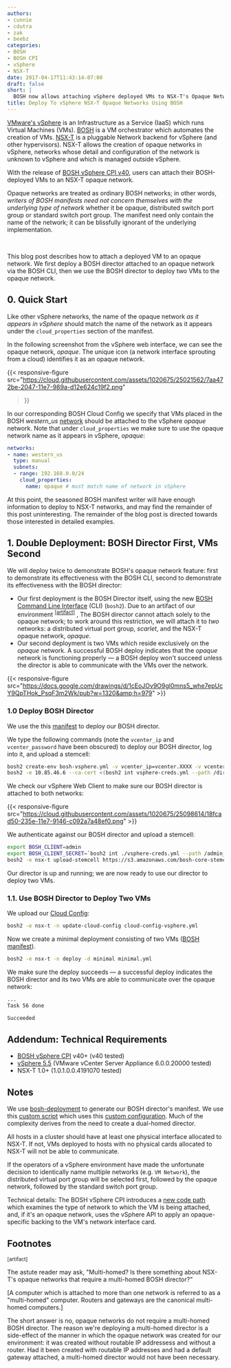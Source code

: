 ```yaml
---
authors:
- cunnie
- cdutra
- zak
- beebz
categories:
- BOSH
- BOSH CPI
- vSphere
- NSX-T
date: 2017-04-17T11:43:14-07:00
draft: false
short: |
  BOSH now allows attaching vSphere deployed VMs to NSX-T's Opaque Networks
title: Deploy To vSphere NSX-T Opaque Networks Using BOSH
---
```


[VMware's vSphere](http://www.vmware.com/products/vsphere.html) is an
Infrastructure as a Service (IaaS) which runs Virtual Machines (VMs).
[BOSH](http://bosh.io/docs/about.html) is a VM orchestrator which automates the
creation of VMs.  [NSX-T](https://www.vmware.com/support/pubs/nsxt_pubs.html)
is a pluggable Network backend for vSphere (and other hypervisors). NSX-T
allows the creation of opaque networks in vSphere, networks whose detail and
configuration of the network is unknown to vSphere and which is managed outside
vSphere.

With the release of [BOSH vSphere CPI
v40](http://bosh.io/releases/github.com/cloudfoundry-incubator/bosh-vsphere-cpi-release?all=1),
users can attach their BOSH-deployed VMs to an NSX-T opaque network.

<div class="alert alert-success" role="alert">

Opaque networks are treated as ordinary BOSH networks; in other words,
<i>writers of BOSH manifests need not concern themselves with the underlying
type of network</i> whether it be opaque, distributed switch port group or
standard switch port group. The manifest need only contain the name of the
network; it can be blissfully ignorant of the underlying implementation.

</div>

<br />

This blog post describes how to attach a deployed VM to an opaque network. We
first deploy a BOSH director attached to an opaque network via the BOSH CLI,
then we use the BOSH director to deploy two VMs to the opaque network.

## 0. Quick Start

Like other vSphere networks, the name of the opaque network *as it appears in
vSphere* should match the name of the network as it appears under the
`cloud_properties` section of the manifest.

In the following screenshot from the vSphere web interface, we can see the
opaque network, *opaque*. The unique icon (a network interface sprouting from a
cloud) identifies it as an opaque network.

{{< responsive-figure
src="https://cloud.githubusercontent.com/assets/1020675/25021562/7aa472be-2047-11e7-989a-d12e624c19f2.png"
>}}

In our corresponding BOSH Cloud Config we specify that VMs placed in the BOSH
*western_us* [network](https://bosh.io/docs/vsphere-cpi.html#networks)  should
be attached to the vSphere *opaque* network. Note that under `cloud_properties`
we make sure to use the opaque network name as it appears in vSphere, *opaque*:

```yaml
networks:
- name: western_us
  type: manual
  subnets:
  - range: 192.168.0.0/24
    cloud_properties:
      name: opaque # must match name of network in vSphere
```

At this point, the seasoned BOSH manifest writer will have enough information
to deploy to NSX-T networks, and may find the remainder of this post
uninteresting.  The remainder of the blog post is directed towards those
interested in detailed examples.

## 1. Double Deployment: BOSH Director First, VMs Second

We will deploy twice to demonstrate BOSH's opaque network feature: first to
demonstrate its effectiveness with the BOSH CLI, second to demonstrate its
effectiveness with the BOSH director:

* Our first deployment is the BOSH Director itself, using the new [BOSH Command
Line Interface](https://bosh.io/docs/cli-v2.html) (CLI) (`bosh2`). Due to an
artifact of our environment <sup><a href="#multi_homed"
class="alert-link">[artifact]</a></sup> , The BOSH director cannot attach
solely to the opaque network; to work around this restriction, we will attach
it to _two_ networks: a distributed virtual port group, _scarlet_, and the
NSX-T opaque network, _opaque_.
* Our second deployment is two VMs which reside exclusively on the _opaque_
network. A successful BOSH deploy indicates that the _opaque_ network is
functioning properly &mdash; a BOSH deploy won't succeed unless the director is
able to communicate with the VMs over the network.

{{< responsive-figure src="https://docs.google.com/drawings/d/1cEoJOv9O9gl0mns5_whe7epUcY9QpTHok_PsqF3m2Wk/pub?w=1320&amp;h=979" >}}

### 1.0 Deploy BOSH Director

We use the this
[manifest](https://github.com/cunnie/deployments/blob/f591e80c7846754c6045e3ce3c8d097503c1a1ce/bosh-vsphere.yml)
to deploy our BOSH director.

We type the following commands (note the `vcenter_ip` and `vcenter_password`
have been obscured) to deploy our BOSH director, log into it, and upload a
stemcell:

```bash
bosh2 create-env bosh-vsphere.yml -v vcenter_ip=vcenter.XXXX -v vcenter_password=XXXX -l vsphere-creds.yml
bosh2 -e 10.85.46.6 --ca-cert <(bosh2 int vsphere-creds.yml --path /director_ssl/ca) alias-env nsx-t
```

We check our vSphere Web Client to make sure our BOSH director is attached
to both networks:

{{< responsive-figure src="https://cloud.githubusercontent.com/assets/1020675/25098614/18fcad50-235e-11e7-9146-c092a7a48ef0.png" >}}

We authenticate against our BOSH director and upload a stemcell:

```bash
export BOSH_CLIENT=admin
export BOSH_CLIENT_SECRET=`bosh2 int ./vsphere-creds.yml --path /admin_password`
bosh2 -e nsx-t upload-stemcell https://s3.amazonaws.com/bosh-core-stemcells/vsphere/bosh-stemcell-3363.15-vsphere-esxi-centos-7-go_agent.tgz
```

Our director is up and running; we are now ready to use our director to deploy
two VMs.

### 1.1. Use BOSH Director to Deploy Two VMs

We upload our [Cloud Config](https://github.com/cunnie/deployments/blob/f591e80c7846754c6045e3ce3c8d097503c1a1ce/cloud-config-vsphere.yml):

```bash
bosh2 -e nsx-t -n update-cloud-config cloud-config-vsphere.yml
```

Now we create a minimal deployment consisting of two VMs ([BOSH manifest](https://github.com/cunnie/deployments/blob/f591e80c7846754c6045e3ce3c8d097503c1a1ce/minimal.yml)).

```bash
bosh2 -e nsx-t -n deploy -d minimal minimal.yml
```

We make sure the deploy succeeds &mdash; a successful deploy indicates the BOSH
director and its two VMs are able to communicate over the opaque network:

```bash
...
Task 56 done

Succeeded
```

## Addendum: Technical Requirements

* [BOSH vSphere CPI](http://bosh.io/releases/github.com/cloudfoundry-incubator/bosh-vsphere-cpi-release?all=1) v40+ (v40 tested)
* [vSphere 5.5](https://pubs.vmware.com/vsphere-55/index.jsp#com.vmware.wssdk.apiref.doc/new-mo-types-landing.html) (VMware vCenter Server Appliance 6.0.0.20000 tested)
* NSX-T 1.0+ (1.0.1.0.0.4191070 tested)

## Notes

We use [bosh-deployment](https://github.com/cloudfoundry/bosh-deployment) to
generate our BOSH director's manifest. We use this [custom
script](https://github.com/cunnie/deployments/blob/f591e80c7846754c6045e3ce3c8d097503c1a1ce/bin/vsphere.sh)
which uses this [custom
configuration](https://github.com/cunnie/deployments/blob/f591e80c7846754c6045e3ce3c8d097503c1a1ce/etc/vsphere.yml).
Much of the complexity derives from the need to create a dual-homed director.

All hosts in a cluster should have at least one physical interface allocated to
NSX-T. If not, VMs deployed to hosts with no physical cards allocated to NSX-T
will not be able to communicate.

If the operators of a vSphere environment have made the unfortunate decision to
identically name multiple networks (e.g. `VM Network`), the distributed virtual
port group will be selected first, followed by the opaque network, followed by
the standard switch port group.

Technical details: The BOSH vSphere CPI introduces a [new code
path](https://github.com/cloudfoundry-incubator/bosh-vsphere-cpi-release/blob/7185b00637a352adb7add09b136c78ec7ef171f3/src/vsphere_cpi/lib/cloud/vsphere/resources/nic.rb#L23-L28)
which examines the type of network to which the VM is being attached, and, if
it's an opaque network, uses the vSphere API to apply an opaque-specific
backing to the VM's network interface card.

## Footnotes

<a name="multi_homed"><sup>[artifact]</sup></a>

The astute reader may ask, "Multi-homed? Is there something about NSX-T's
opaque networks that require a multi-homed BOSH director?"

[A computer which is attached to more than one network is referred to as a
"multi-homed" computer. Routers and gateways are the canonical multi-homed
computers.]

The short answer is no, opaque networks do not require a multi-homed BOSH
director.  The reason we're deploying a multi-homed director is a side-effect
of the manner in which the opaque network was created for our environment: it
was created without routable IP addressess and without a router. Had it been
created with routable IP addresses and had a default gateway attached, a
multi-homed director would not have been necessary.
